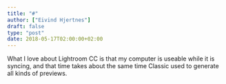 ```yaml
---
title: "#"
author: ["Eivind Hjertnes"]
draft: false
type: "post"
date: 2018-05-17T02:00:00+02:00
---
```


What I love about Lightroom CC is that my computer is useable while it
is syncing, and that time takes about the same time Classic used to
generate all kinds of previews.
